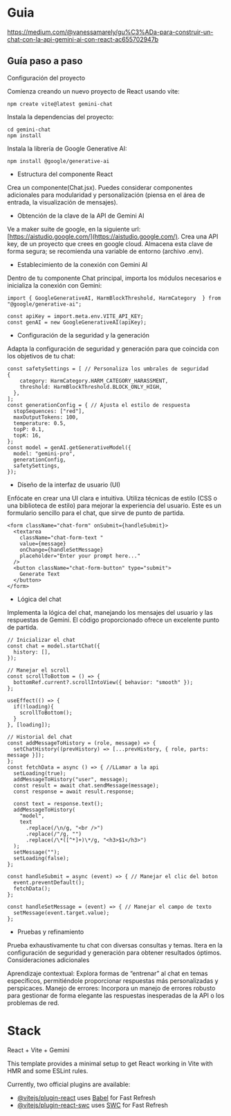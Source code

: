 # Guia

https://medium.com/@vanessamarely/gu%C3%ADa-para-construir-un-chat-con-la-api-gemini-ai-con-react-ac655702947b

## Guía paso a paso
Configuración del proyecto

Comienza creando un nuevo proyecto de React usando vite:

```npm create vite@latest gemini-chat```

Instala la dependencias del proyecto:

```
cd gemini-chat
npm install
```
Instala la librería de Google Generative AI:

```
npm install @google/generative-ai
```

- Estructura del componente React

Crea un componente(Chat.jsx). Puedes considerar componentes adicionales para modularidad y personalización (piensa en el área de entrada, la visualización de mensajes).

- Obtención de la clave de la API de Gemini AI

Ve a maker suite de google, en la siguiente url: [https://aistudio.google.com/](https://aistudio.google.com/). Crea una API key, de un proyecto que crees en google cloud. Almacena esta clave de forma segura; se recomienda una variable de entorno (archivo .env).

- Establecimiento de la conexión con Gemini AI

Dentro de tu componente Chat principal, importa los módulos necesarios e inicializa la conexión con Gemini:

```
import { GoogleGenerativeAI, HarmBlockThreshold, HarmCategory  } from "@google/generative-ai";

const apiKey = import.meta.env.VITE_API_KEY;  
const genAI = new GoogleGenerativeAI(apiKey);
```

- Configuración de la seguridad y la generación

Adapta la configuración de seguridad y generación para que coincida con los objetivos de tu chat:

```
const safetySettings = [ // Personaliza los umbrales de seguridad
{
    category: HarmCategory.HARM_CATEGORY_HARASSMENT,
    threshold: HarmBlockThreshold.BLOCK_ONLY_HIGH,
  },
]; 
const generationConfig = { // Ajusta el estilo de respuesta
  stopSequences: ["red"],
  maxOutputTokens: 100,
  temperature: 0.5,
  topP: 0.1,
  topK: 16,
}; 
const model = genAI.getGenerativeModel({    
  model: "gemini-pro", 
  generationConfig, 
  safetySettings,  
});
```

- Diseño de la interfaz de usuario (UI) 

Enfócate en crear una UI clara e intuitiva. Utiliza técnicas de estilo (CSS o una biblioteca de estilo) para mejorar la experiencia del usuario. Este es un formulario sencillo para el chat, que sirve de punto de partida.

```
<form className="chat-form" onSubmit={handleSubmit}>
  <textarea
    className="chat-form-text "
    value={message}
    onChange={handleSetMessage}
    placeholder="Enter your prompt here..."
  />
  <button className="chat-form-button" type="submit">
    Generate Text
  </button>
</form>
```

- Lógica del chat

Implementa la lógica del chat, manejando los mensajes del usuario y las respuestas de Gemini. El código proporcionado ofrece un excelente punto de partida.

```
// Inicializar el chat
const chat = model.startChat({
  history: [],
});

// Manejar el scroll 
const scrollToBottom = () => {
  bottomRef.current?.scrollIntoView({ behavior: "smooth" });
};

useEffect(() => {
  if(!loading){
    scrollToBottom();
  }
}, [loading]);

// Historial del chat
const addMessageToHistory = (role, message) => {
  setChatHistory((prevHistory) => [...prevHistory, { role, parts: message }]);
};
const fetchData = async () => { //LLamar a la api
  setLoading(true);
  addMessageToHistory("user", message);
  const result = await chat.sendMessage(message);
  const response = await result.response;

  const text = response.text();
  addMessageToHistory(
    "model",
    text
      .replace(/\n/g, "<br />")
      .replace(/"/g, "")
      .replace(/\*([^*]+)\*/g, "<h3>$1</h3>")
  );
  setMessage("");
  setLoading(false);
};

const handleSubmit = async (event) => { // Manejar el clic del boton
  event.preventDefault();
  fetchData();
};

const handleSetMessage = (event) => { // Manejar el campo de texto
  setMessage(event.target.value);
};
```

- Pruebas y refinamiento

Prueba exhaustivamente tu chat con diversas consultas y temas. Itera en la configuración de seguridad y generación para obtener resultados óptimos.
Consideraciones adicionales

Aprendizaje contextual: Explora formas de “entrenar” al chat en temas específicos, permitiéndole proporcionar respuestas más personalizadas y perspicaces.
Manejo de errores: Incorpora un manejo de errores robusto para gestionar de forma elegante las respuestas inesperadas de la API o los problemas de red.

    
# Stack

React + Vite + Gemini

This template provides a minimal setup to get React working in Vite with HMR and some ESLint rules.

Currently, two official plugins are available:

- [@vitejs/plugin-react](https://github.com/vitejs/vite-plugin-react/blob/main/packages/plugin-react/README.md) uses [Babel](https://babeljs.io/) for Fast Refresh
- [@vitejs/plugin-react-swc](https://github.com/vitejs/vite-plugin-react-swc) uses [SWC](https://swc.rs/) for Fast Refresh
